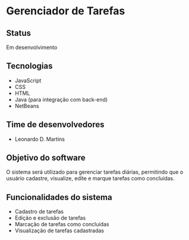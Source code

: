 # Gerenciador de Tarefas

## Status
Em desenvolvimento

## Tecnologias
- JavaScript
- CSS
- HTML
- Java (para integração com back-end)
- NetBeans

## Time de desenvolvedores
- Leonardo D. Martins

## Objetivo do software
O sistema será utilizado para gerenciar tarefas diárias, permitindo que o usuário cadastre, visualize, edite e marque tarefas como concluídas.

## Funcionalidades do sistema
- Cadastro de tarefas
- Edição e exclusão de tarefas
- Marcação de tarefas como concluídas
- Visualização de tarefas cadastradas
